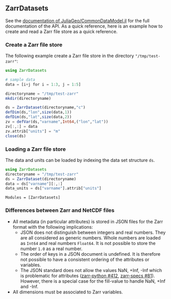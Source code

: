 ## ZarrDatasets

See the [documentation of JuliaGeo/CommonDataModel.jl](https://juliageo.org/CommonDataModel.jl/stable/) for the full documentation of the API. As a quick reference, here is an example how to create and read a Zarr file store as a quick reference.

### Create a Zarr file store

The following example create a Zarr file store in the directory `"/tmp/test-zarr"`:

```julia
using ZarrDatasets

# sample data
data = [i+j for i = 1:3, j = 1:5]

directoryname = "/tmp/test-zarr"
mkdir(directoryname)

ds = ZarrDataset(directoryname,"c")
defDim(ds,"lon",size(data,1))
defDim(ds,"lat",size(data,2))
zv = defVar(ds,"varname",Int64,("lon","lat"))
zv[:,:] = data
zv.attrib["units"] = "m"
close(ds)
```

### Loading a Zarr file store

The data and units can be loaded by indexing the data set structure `ds`.

```julia
using ZarrDatasets
directoryname = "/tmp/test-zarr"
ds = ZarrDataset(directoryname)
data = ds["varname"][:,:]
data_units = ds["varname"].attrib["units"]
```


```@autodocs
Modules = [ZarrDatasets]
```

### Differences between Zarr and NetCDF files

* All metadata (in particular attributes) is stored in JSON files for the Zarr format with the following implications:
   * JSON does not distinguish between integers and real numbers. They are all considered as generic numbers. Whole numbers are loaded as `Int64` and real numbers `Float64`. It is not possible to store the number `1.0` as a real number.
   * The order of keys in a JSON document is undefined. It is therefore not possible to have a consistent ordering of the attributes or variables.
   * The JSON standard does not allow the values NaN, +Inf, -Inf which is problematic for attributes ([zarr-python #412](https://github.com/zarr-developers/zarr-python/issues/412),   [zarr-specs #81](https://github.com/zarr-developers/zarr-specs/issues/81)). However, there is a special case for the fill-value to handle NaN, +Inf and -Inf.
* All dimensions must be associated to Zarr variables.
